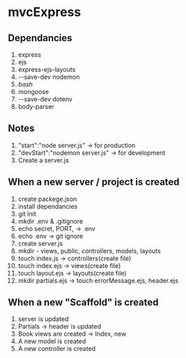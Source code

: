 # mvcExpress

## Dependancies
1. express
2. ejs
3. express-ejs-layouts
4. --save-dev nodemon
5. *bash*
6. mongoose
7. --save-dev dotenv
8. body-parser

## Notes
1. "start":"node server.js" -> for production
2. "devStart":"nodemon server.js" -> for development
3. Create a server.js

## When a new server / project is created
1. create packege.json
2. install dependancies
3. git Init
4. mkdir .env & .gitignore
5. echo secret, PORT,  -> .env
6. echo .env -> git ignore
7. create server.js
8. mkdir - views, public, controllers, models, layouts
9. touch index.js -> controllers(create file)
10. touch index.ejs -> views(create file)
11. touch layout.ejs -> layouts(create file)
11. mkdir partials.ejs -> touch errorMessage.ejs, header.ejs

## When a new "Scaffold" is created
1. server is updated
2. Partials -> header is updated
3. Book views are created -> Index, new
4. A new model is created
5. A new controller is created
